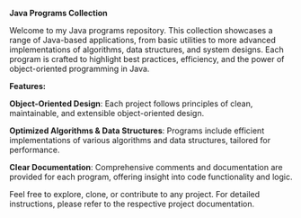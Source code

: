 **Java Programs Collection**

Welcome to my Java programs repository. This collection showcases a range of Java-based applications, from basic utilities to more advanced implementations of algorithms, data structures, and system designs. Each program is crafted to highlight best practices, efficiency, and the power of object-oriented programming in Java.

**Features:**

**Object-Oriented Design**: Each project follows principles of clean, maintainable, and extensible object-oriented design.

**Optimized Algorithms & Data Structures**: Programs include efficient implementations of various algorithms and data structures, tailored for performance.

**Clear Documentation**: Comprehensive comments and documentation are provided for each program, offering insight into code functionality and logic.

Feel free to explore, clone, or contribute to any project. For detailed instructions, please refer to the respective project documentation.

